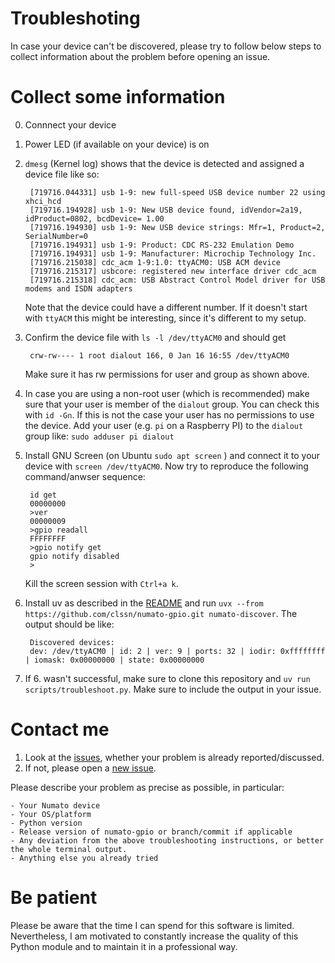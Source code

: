 Troubleshoting
==============

In case your device can't be discovered, please try to follow below steps to
collect information about the problem before opening an issue.

# Collect some information

0. Connnect your device

1. Power LED (if available on your device) is on

2. `dmesg` (Kernel log) shows that the device is detected and assigned a device
   file like so:

        [719716.044331] usb 1-9: new full-speed USB device number 22 using xhci_hcd
        [719716.194928] usb 1-9: New USB device found, idVendor=2a19, idProduct=0802, bcdDevice= 1.00
        [719716.194930] usb 1-9: New USB device strings: Mfr=1, Product=2, SerialNumber=0
        [719716.194931] usb 1-9: Product: CDC RS-232 Emulation Demo
        [719716.194931] usb 1-9: Manufacturer: Microchip Technology Inc.
        [719716.215038] cdc_acm 1-9:1.0: ttyACM0: USB ACM device
        [719716.215317] usbcore: registered new interface driver cdc_acm
        [719716.215318] cdc_acm: USB Abstract Control Model driver for USB modems and ISDN adapters

    Note that the device could have a different number. If it doesn't start
    with `ttyACM` this might be interesting, since it's different to my setup.

3. Confirm the device file with `ls -l /dev/ttyACM0` and should get

        crw-rw---- 1 root dialout 166, 0 Jan 16 16:55 /dev/ttyACM0

    Make sure it has rw permissions for user and group as shown above.

4. In case you are using a non-root user (which is recommended) make sure that
   your user is member of the `dialout` group. You can check this with `id
   -Gn`. If this is not the case your user has no permissions to use the
   device. Add your user (e.g. `pi` on a Raspberry PI) to the `dialout` group
   like: `sudo adduser pi dialout`

5. Install GNU Screen (on Ubuntu `sudo apt screen` ) and connect it to your
   device with `screen /dev/ttyACM0`. Now try to reproduce the following
   command/anwser sequence:

        id get
        00000000
        >ver
        00000009
        >gpio readall
        FFFFFFFF
        >gpio notify get
        gpio notify disabled
        >

    Kill the screen session with `Ctrl+a k`.

6. Install uv as described in the [README](../README.md) and run `uvx --from https://github.com/clssn/numato-gpio.git numato-discover`. The output should be like:

        Discovered devices:
        dev: /dev/ttyACM0 | id: 2 | ver: 9 | ports: 32 | iodir: 0xffffffff | iomask: 0x00000000 | state: 0x00000000

7. If 6. wasn't successful, make sure to clone this repository and `uv run scripts/troubleshoot.py`. Make
   sure to include the output in your issue.

# Contact me

1. Look at the [issues](https://github.com/clssn/numato-gpio/issues), whether your problem is already reported/discussed.
2. If not, please open a [new issue](https://github.com/clssn/numato-gpio/issues/new/choose).

Please describe your problem as precise as possible, in particular:

    - Your Numato device
    - Your OS/platform
    - Python version
    - Release version of numato-gpio or branch/commit if applicable
    - Any deviation from the above troubleshooting instructions, or better the whole terminal output.
    - Anything else you already tried

# Be patient

Please be aware that the time I can spend for this software is limited.
Nevertheless, I am motivated to constantly increase the quality of this Python
module and to maintain it in a professional way.
